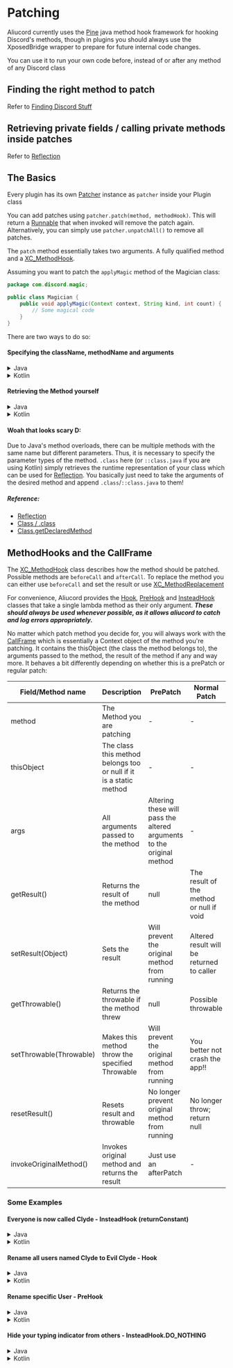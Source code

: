 # Patching

Aliucord currently uses the [Pine](https://github.com/canyie/pine) java method hook framework for hooking Discord's methods, though in plugins you should always use the XposedBridge wrapper to prepare for future internal code changes.

You can use it to run your own code before, instead of or after any method of any Discord class

## Finding the right method to patch
Refer to [Finding Discord Stuff](6_finding_discord_stuff.md)

## Retrieving private fields / calling private methods inside patches
Refer to [Reflection](5_reflection.md)

## The Basics

Every plugin has its own [Patcher](https://aliucord.github.io/dokka/html/-aliucord/com.aliucord.api/-patcher-a-p-i) instance as `patcher` inside your Plugin class

You can add patches using `patcher.patch(method, methodHook)`. This will return a [Runnable](https://docs.oracle.com/en/java/javase/11/docs/api/java.base/java/lang/Runnable.html)
that when invoked will remove the patch again. Alternatively, you can simply use `patcher.unpatchAll()` to remove all patches.

The `patch` method essentially takes two arguments. A fully qualified method and a [XC_MethodHook](https://api.xposed.info/reference/de/robv/android/xposed/XC_MethodHook.html).

Assuming you want to patch the `applyMagic` method of the Magician class:
```java
package com.discord.magic;

public class Magician {
    public void applyMagic(Context context, String kind, int count) {
        // Some magical code
    }
}
``` 
There are two ways to do so:

#### Specifying the className, methodName and arguments

<details>
<summary>Java</summary>
<br>

```java
patcher.patch("com.discord.magic.Magician", "applyMagic", new Class<?>[] { Context.class, String.class, int.class }, myMethodHook);
```
</details>

<details>
<summary>Kotlin</summary>
<br>

```kt
patcher.patch("com.discord.magic.Magician", "applyMagic", arrayOf(Context::class.java, String::class.java, Int::class.javaPrimitiveType), myMethodHook)
```
</details>

#### Retrieving the Method yourself

<details>
<summary>Java</summary>
<br>

```java
patcher.patch(Magician.class.getDeclaredMethod("applyMagic", Context.class, String.class, int.class), myMethodHook);
```
</details>

<details>
<summary>Kotlin</summary>
<br>

```kt
patcher.patch(Magician::class.java.getDeclaredMethod("applyMagic", Context::class.java, String::class.java, Int::class.javaPrimitiveType), myMethodHook)
```
</details>

#### Woah that looks scary D:

Due to Java's method overloads, there can be multiple methods with the same name but different parameters. Thus, it is necessary to specify the parameter 
types of the method. 
`.class` here (or `::class.java` if you are using Kotlin) simply retrieves the runtime representation of your class which can be used for [Reflection](https://www.oracle.com/technical-resources/articles/java/javareflection.html).
You basically just need to take the arguments of the desired method and append `.class`/`::class.java` to them!

##### Reference:
- [Reflection](https://www.oracle.com/technical-resources/articles/java/javareflection.html)
- [Class / .class](https://docs.oracle.com/en/java/javase/11/docs/api/java.base/java/lang/Class.html)
- [Class.getDeclaredMethod](https://docs.oracle.com/en/java/javase/11/docs/api/java.base/java/lang/Class.html#getDeclaredMethod(java.lang.String,java.lang.Class...))


## MethodHooks and the CallFrame

The [XC_MethodHook](https://api.xposed.info/reference/de/robv/android/xposed/XC_MethodHook.html) class describes how the method should be patched.
Possible methods are `beforeCall` and `afterCall`. To replace the method you can either use `beforeCall` and set the result or use [XC_MethodReplacement](https://api.xposed.info/reference/de/robv/android/xposed/XC_MethodReplacement.html)

For convenience, Aliucord provides the 
[Hook](https://aliucord.github.io/dokka/html/-aliucord/com.aliucord.patcher/-hook), 
[PreHook](https://aliucord.github.io/dokka/html/-aliucord/com.aliucord.patcher/-pre-hook) and
[InsteadHook](https://aliucord.github.io/dokka/html/-aliucord/com.aliucord.patcher/-instead-hook) 
classes that take a single lambda method as their only argument. ***These should always be used whenever possible, as it allows aliucord to catch and log errors appropriately.***

No matter which patch method you decide for, you will always work with the [CallFrame](https://api.xposed.info/reference/de/robv/android/xposed/XC_MethodHook.MethodHookParam.html)
which is essentially a Context object of the method you're patching. It contains the thisObject (the class the method belongs to), the arguments passed to the method, 
the result of the method if any and way more. It behaves a bit differently depending on whether this is a prePatch or regular patch:

| Field/Method name | Description | PrePatch | Normal Patch |
|-------------------|-------------|----------|--------------|
| method            | The Method you are patching | - | - |
| thisObject        | The class this method belongs too or null if it is a static method | - | - |
| args | All arguments passed to the method | Altering these will pass the altered arguments to the original method | - |
| getResult() | Returns the result of the method | null | The result of the method or null if void |
| setResult(Object) | Sets the result | Will prevent the original method from running | Altered result will be returned to caller |
| getThrowable() | Returns the throwable if the method threw | null | Possible throwable |
| setThrowable(Throwable) | Makes this method throw the specified Throwable | Will prevent the original method from running | You better not crash the app!! |
| resetResult() | Resets result and throwable | No longer prevent original method from running | No longer throw; return null |
| invokeOriginalMethod() | Invokes original method and returns the result | Just use an afterPatch | - |

### Some Examples

#### Everyone is now called Clyde - InsteadHook (returnConstant)

<details>
<summary>Java</summary>
<br>

```java
import com.aliucord.patcher.InsteadHook;
import com.discord.models.user.CoreUser;

patcher.patch(CoreUser.class.getDeclaredMethod("getUsername"), InsteadHook.returnConstant("Clyde"));
```
</details>

<details>
<summary>Kotlin</summary>
<br>

```kt
import com.aliucord.patcher.InsteadHook
import com.discord.models.user.CoreUser

patcher.patch(CoreUser::class.java.getDeclaredMethod("getUsername"), InsteadHook.returnConstant("Clyde"))
```
</details>

#### Rename all users named Clyde to Evil Clyde - Hook

<details>
<summary>Java</summary>
<br>

```java
import com.aliucord.patcher.Hook;
import com.discord.models.user.CoreUser;

patcher.patch(CoreUser.class.getDeclaredMethod("getUsername"), new Hook(callFrame -> {
    var name = (String) callFrame.getResult();
    if (name != null && name.equalsIgnoreCase("Clyde")) callFrame.setResult("Evil Clyde");
});
```
</details>
    
<details>
<summary>Kotlin</summary>
<br>

```kt
import com.aliucord.patcher.Hook
import com.discord.models.user.CoreUser

patcher.patch(CoreUser::class.java.getDeclaredMethod("getUsername"), Hook {
    val name = it.getResult() as String?
    if (name != null && name.equalsIgnoreCase("Clyde")) it.setResult("Evil Clyde");
})
```
</details>

#### Rename specific User - PreHook

<details>
<summary>Java</summary>
<br>

```java
import com.aliucord.patcher.PreHook;
import com.discord.models.user.CoreUser;

patcher.patch(CoreUser.class.getDeclaredMethod("getUsername"), new PreHook(callFrame -> {
    var currentUser = (CoreUser) callFrame.thisObject;
    long id = currentUser.getId();
    if (id == 343383572805058560L) callFrame.setResult("Not Clyde!!");
});
```
</details>

<details>
<summary>Kotlin</summary>
<br>

```kt
import com.aliucord.patcher.PreHook
import com.discord.models.user.CoreUser

patcher.patch(CoreUser.class.getDeclaredMethod("getUsername"), PreHook {
    val currentUser = it.thisObject as CoreUser;
    val id = currentUser.getId();
    if (id == 343383572805058560L) it.setResult("Not Clyde!!");
})
```
</details>

#### Hide your typing indicator from others - InsteadHook.DO_NOTHING

<details>
<summary>Java</summary>
<br>

```java
import com.discord.stores.StoreUserTyping;
import top.canyie.pine.callback.InsteadHook;

patcher.patch(StoreUserTyping.class.getDeclaredMethod("setUserTyping", long.class), v.DO_NOTHING);
```
</details>

<details>
<summary>Kotlin</summary>
<br>

```kt
import com.discord.stores.StoreUserTyping
import top.canyie.pine.callback.InsteadHook

patcher.patch(StoreUserTyping::class.java.getDeclaredMethod("setUserTyping", Long::class.javaPrimitiveType), InsteadHook.DO_NOTHING);
```
</details>
